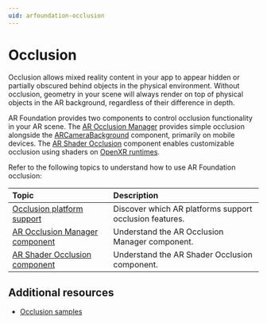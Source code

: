 ```yaml
---
uid: arfoundation-occlusion
---
```

# Occlusion

Occlusion allows mixed reality content in your app to appear hidden or partially obscured behind objects in the physical environment. Without occlusion, geometry in your scene will always render on top of physical objects in the AR background, regardless of their difference in depth.

AR Foundation provides two components to control occlusion functionality in your AR scene. The [AR Occlusion Manager](xref:arfoundation-occlusion-manager) provides simple occlusion alongside the [ARCameraBackground](xref:arfoundation-camera-components) component, primarily on mobile devices.
The [AR Shader Occlusion](xref:arfoundation-shader-occlusion) component enables customizable occlusion using shaders on [OpenXR runtimes](https://docs.unity3d.com/Packages/com.unity.xr.openxr@1.13/manual/index.html#runtimes).

Refer to the following topics to understand how to use AR Foundation occlusion:

| Topic | Description |
| :---- | :---------- |
| [Occlusion platform support](xref:arfoundation-occlusion-platform-support) | Discover which AR platforms support occlusion features. |
| [AR Occlusion Manager component](xref:arfoundation-occlusion-manager) | Understand the AR Occlusion Manager component. |
| [AR Shader Occlusion component](xref:arfoundation-shader-occlusion) | Understand the AR Shader Occlusion component. |

## Additional resources

* [Occlusion samples](xref:arfoundation-samples-occlusion)
